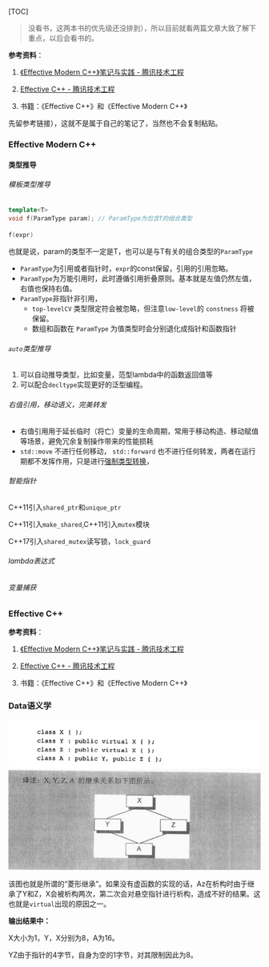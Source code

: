 [TOC]

> 没看书，这两本书的优先级还没排到），所以目前就看两篇文章大致了解下重点，以后会看书的。

**参考资料**：

1. [《Effective Modern C++》笔记与实践 - 腾讯技术工程](https://zhuanlan.zhihu.com/p/592921281)

2.  [Effective C++ - 腾讯技术工程](https://www.zhihu.com/question/587851490/answer/2951706901?utm_psn=1832172405658898433)
3. 书籍：《Effective C++》和《Effective Modern C++》

先留参考链接），这就不是属于自己的笔记了，当然也不会复制粘贴。



### Effective Modern C++

#### 类型推导

###### 模板类型推导

```cpp
template<T>
void f(ParamType param); // ParamType为包含T的组合类型

f(expr)
```

也就是说，param的类型不一定是T，也可以是与T有关的组合类型的`ParamType`

- `ParamType`为引用或者指针时，`expr`的const保留，引用的引用忽略。
- `ParamType`为万能引用时，此时遵循引用折叠原则。基本就是左值仍然左值，右值也保持右值。
- `ParamType`非指针非引用，
  - `top-levelCV` 类型限定符会被忽略，但注意` low-level `的 `constness` 将被保留。
  - 数组和函数在 `ParamType` 为值类型时会分别退化成指针和函数指针

###### `auto`类型推导

1. 可以自动推导类型，比如变量，范型lambda中的函数返回值等
2. 可以配合`decltype`实现更好的泛型编程。

###### 右值引用，移动语义，完美转发

- 右值引用用于延长临时（将亡）变量的生命周期，常用于移动构造、移动赋值等场景，避免冗余复制操作带来的性能损耗
- `std::move` 不进行任何移动， `std::forward` 也不进行任何转发，两者在运行期都不发挥作用，只是进行[强制类型转换](https://zhida.zhihu.com/search?content_id=219893714&content_type=Article&match_order=1&q=强制类型转换&zhida_source=entity)，

###### 智能指针

C++11引入`shared_ptr`和`unique_ptr`

C++11引入`make_shared`,C++11引入`mutex`模块

C++17引入`shared_mutex`读写锁，`lock_guard`

###### lambda表达式

###### 变量捕获



### Effective C++





**参考资料**：

1. [《Effective Modern C++》笔记与实践 - 腾讯技术工程](https://zhuanlan.zhihu.com/p/592921281)

2.  [Effective C++ - 腾讯技术工程](https://www.zhihu.com/question/587851490/answer/2951706901?utm_psn=1832172405658898433)
3. 书籍：《Effective C++》和《Effective Modern C++》



### Data语义学

![9](images/9.jpg)

该图也就是所谓的“菱形继承”。如果没有虚函数的实现的话，Az在析构时由于继承了Y和Z，X会被析构两次，第二次会对悬空指针进行析构，造成不好的结果。这也就是`virtual`出现的原因之一。

**输出结果中：**

X大小为1，Y，X分别为8，A为16。

YZ由于指针的4字节，自身为空的1字节，对其限制因此为8。